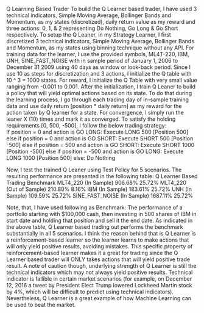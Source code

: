 Q Learning Based Trader
To build the Q Learner based trader, I have used 3 technical indicators, Simple Moving Average, Bollinger Bands and Momentum, as my states (discretized), daily return value as my reward and three actions: 0, 1, & 2 representing Do Nothing, Go Long & Go Short respectively.
To setup the Q Leaner, in my Strategy Learner, I first discretized 3 technical indicators, Simple Moving Average, Bollinger Bands and Momentum, as my states using binning technique without any API. For training data for the learner, I use the provided symbols, ML4T-220, IBM, UNH, SINE_FAST_NOISE with in sample period of January 1, 2006 to December 31 2009 using 40 days as window or look-back period. Since I use 10 as steps for discretization and 3 actions, I initialize the Q table with 10 ^ 3 = 1000 states. For reward, I initialize the Q Table with very small value ranging from -0.001 to 0.001. After the initialization, I train Q Leaner to build a policy that will yield optimal actions based on its state. To do that during the learning process, I go through each trading day of in-sample training data and use daily return [position * daily return] as my reward for the action taken by Q learner for a state. For convergence, I simply run the leaner X (10) times and mark it as converged.  To satisfy the holding requirements [0, 500, -500], I follow the below trading strategy:  
If position = 0 and action is GO LONG:
Execute LONG 500  [Position 500]
else if position = 0 and action is GO SHORT:
	Execute SHORT 500 [Position -500]
else if position = 500 and action is GO SHORT:
	Execute SHORT 1000 [Position -500]
else if position = -500 and action is GO LONG:
	Execute LONG 1000 [Position 500]
else:
	Do Nothing

Now, I test the trained Q Leaner using Test Policy for 5 scenarios. The resulting performance are presented in the following table:
	Q Learner Based Trading 	Benchmark
MLT4_220 (In Sample) 	906.68%	25.72%
MLT4_220 (Out of Sample) 	210.80%	8.16%
IBM (In Sample) 	183.61%	25.72%
UNH (In Sample) 	109.59%	25.72%
SINE_FAST_NOISE (In Sample) 	1687.11%	25.72%

Note, that, I have used following as Benchmark: The performance of a portfolio starting with $100,000 cash, then investing in 500 shares of IBM in start date and holding that position and sell it the end date.
As indicated in the above table, Q Learner based trading out performs the benchmark substantially in all 5 scenarios. I think the reason behind that is Q Learner is a reinforcement-based learner so the learner learns to make actions that will only yield positive results, avoiding mistakes. This specific property of reinforcement-based learner makes it a great for trading since the Q Learner based trader will ONLY takes actions that will yield positive trade result. A note of caution though, underlying strength of Q Learner is still the technical indicators which may not always yield positive results. Technical indicator is fallible in certain market scenarios (for example, on December 12, 2016 a tweet by President Elect Trump lowered Lockheed Martin stock by 4%, which will be difficult to predict using technical indicators).  Nevertheless, Q Learner is a great example of how Machine Learning can be used to beat the market. 

